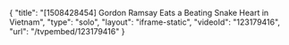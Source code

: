 {
    "title": "[1508428454] Gordon Ramsay Eats a Beating Snake Heart in Vietnam",
    "type": "solo",
    "layout": "iframe-static",
    "videoId": "123179416",
    "url": "\/tvpembed\/123179416"
}